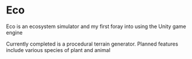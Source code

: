 # Eco

Eco is an ecosystem simulator and my first foray into using the Unity game engine

Currently completed is a procedural terrain generator.
Planned features include various species of plant and animal
